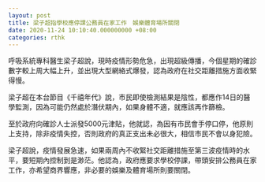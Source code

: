 ```yaml
---
layout: post
title: 梁子超指學校應停課公務員在家工作　娛樂體育場所關閉
date: 2020-11-24 10:10:40.000000000 +08:00
categories: rthk
---
```


呼吸系統專科醫生梁子超說，現時疫情形勢危急，出現超級傳播，今個星期的確診數字較上周大幅上升，並出現大型網絡式爆發，認為政府在社交距離措施方面收緊得慢。

梁子超在本台節目《千禧年代》說，市民即使檢測結果是陰性，都應作14日的醫學監測，因為可能仍然處於潛伏期內，如果身體不適，就應該再作篩檢。

至於政府向確診人士派發5000元津貼，他就認，為因有市民會手停口停，他原則上支持，除非疫情失控，否則政府的真正支出未必很大，相信市民不會以身犯險。

梁子超說，疫情發展急速，如果兩周內不收緊社交距離措施至第三波疫情時的水平，要短期內控制到是渺茫。他認為，政府應要求學校停課，帶頭安排公務員在家工作，亦希望商界響應，非必要的娛樂及體育場所則要關閉。
